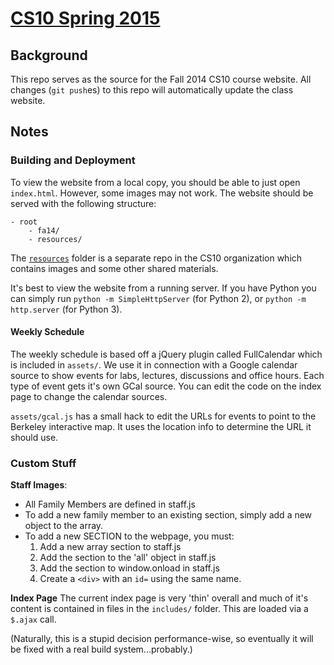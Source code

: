 # [CS10 Spring 2015][site]

[site]: http://cs10.org/sp15

## Background
This repo serves as the source for the Fall 2014 CS10 course website. All changes (`git push`es) to this repo will automatically update the class website.

## Notes
### Building and Deployment
To view the website from a local copy, you should be able to just open `index.html`. However, some images may not work.
The website should be served with the following structure:
```
- root
    - fa14/
    - resources/
```
The [`resources`](cs10/resources) folder is a separate repo in the CS10 organization which contains images and some other shared materials.

It's best to view the website from a running server. If you have Python you can simply run `python -m SimpleHttpServer` (for Python 2), or `python -m http.server` (for Python 3).


#### Weekly Schedule
The weekly schedule is based off a jQuery plugin called FullCalendar which is included in `assets/`. We use it in connection with a Google calendar source to show events for labs, lectures, discussions and office hours. Each type of event gets it's own GCal source.  You can edit the code on the index page to change the calendar sources.

`assets/gcal.js` has a small hack to edit the URLs for events to point to the Berkeley interactive map. It uses the location info to determine the URL it should use.
### Custom Stuff
**Staff Images**:

* All Family Members are defined in staff.js
* To add a new family member to an existing section, simply add a new object to the array.
* To add a new SECTION to the webpage, you must:
    1. Add a new array section to staff.js
    2. Add the section to the 'all' object in staff.js
    3. Add the section to window.onload in staff.js
    4. Create a `<div>` with an `id=` using the same name. 

**Index Page**
The current index page is very 'thin' overall and much of it's content is contained in files in the `includes/` folder. This are loaded via a `$.ajax` call. 

(Naturally, this is a stupid decision performance-wise, so eventually it will be fixed with a real build system...probably.)